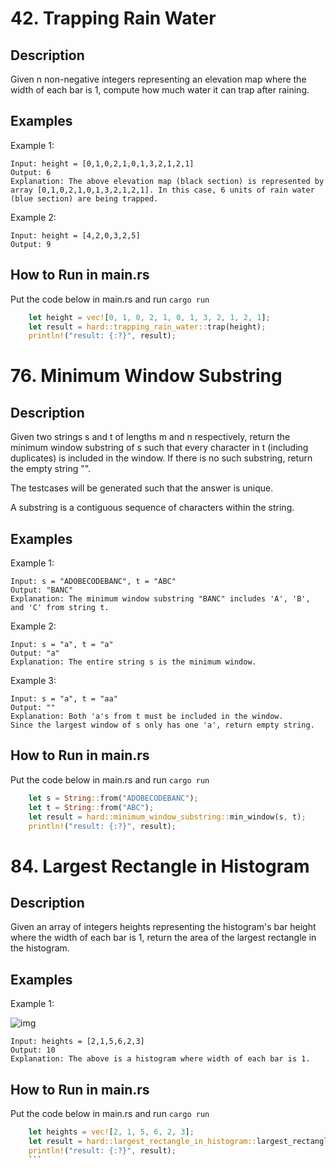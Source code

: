 # 42. Trapping Rain Water

## Description

Given n non-negative integers representing an elevation map where the width of each bar is 1, compute how much water it can trap after raining.

## Examples

Example 1:

```
Input: height = [0,1,0,2,1,0,1,3,2,1,2,1]
Output: 6
Explanation: The above elevation map (black section) is represented by array [0,1,0,2,1,0,1,3,2,1,2,1]. In this case, 6 units of rain water (blue section) are being trapped.
```

Example 2:

```
Input: height = [4,2,0,3,2,5]
Output: 9
```

## How to Run in main.rs

Put the code below in main.rs and run `cargo run`

```rust
    let height = vec![0, 1, 0, 2, 1, 0, 1, 3, 2, 1, 2, 1];
    let result = hard::trapping_rain_water::trap(height);
    println!("result: {:?}", result);
```

# 76. Minimum Window Substring

## Description

Given two strings s and t of lengths m and n respectively, return the minimum window substring of s such that every character in t (including duplicates) is included in the window. If there is no such substring, return the empty string "".

The testcases will be generated such that the answer is unique.

A substring is a contiguous sequence of characters within the string.

## Examples

Example 1:

```
Input: s = "ADOBECODEBANC", t = "ABC"
Output: "BANC"
Explanation: The minimum window substring "BANC" includes 'A', 'B', and 'C' from string t.
```

Example 2:

```
Input: s = "a", t = "a"
Output: "a"
Explanation: The entire string s is the minimum window.
```

Example 3:

```
Input: s = "a", t = "aa"
Output: ""
Explanation: Both 'a's from t must be included in the window.
Since the largest window of s only has one 'a', return empty string.
```

## How to Run in main.rs

Put the code below in main.rs and run `cargo run`

```rust
    let s = String::from("ADOBECODEBANC");
    let t = String::from("ABC");
    let result = hard::minimum_window_substring::min_window(s, t);
    println!("result: {:?}", result);
```

# 84. Largest Rectangle in Histogram

## Description

Given an array of integers heights representing the histogram's bar height where the width of each bar is 1, return the area of the largest rectangle in the histogram.

## Examples

Example 1:

![img](https://assets.leetcode.com/uploads/2021/01/04/histogram.jpg)

```
Input: heights = [2,1,5,6,2,3]
Output: 10
Explanation: The above is a histogram where width of each bar is 1.
```

## How to Run in main.rs

Put the code below in main.rs and run `cargo run`

````rust
    let heights = vec![2, 1, 5, 6, 2, 3];
    let result = hard::largest_rectangle_in_histogram::largest_rectangle_area(heights);
    println!("result: {:?}", result);
    ```
````
